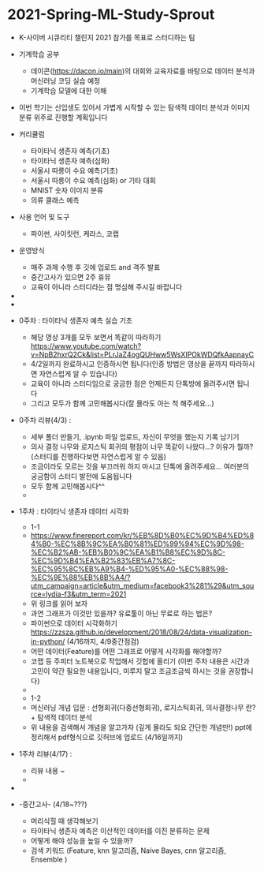 # 2021-Spring-ML-Study-Sprout
- K-사이버 시큐리티 챌린지 2021 참가를 목표로 스터디하는 팀
- 기계학습 공부
  - 데이콘(https://dacon.io/main)의 대회와 교육자료를 바탕으로 데이터 분석과 머신러닝 코딩 실습 예정
  - 기계학습 모델에 대한 이해

- 이번 학기는 신입생도 있어서 가볍게 시작할 수 있는 탐색적 데이터 분석과 이미지 분류 위주로 진행할 계획입니다
- 커리큘럼
  - 타이타닉 생존자 예측(기초)
  - 타이타닉 생존자 예측(심화)
  - 서울시 따릉이 수요 예측(기초)
  - 서울시 따릉이 수요 예측(심화) or 기타 대회
  - MNIST 숫자 이미지 분류 
  - 의류 클래스 예측

- 사용 언어 및 도구
  - 파이썬, 사이킷런, 케라스, 코랩

- 운영방식
  - 매주 과제 수행 후 깃에 업로드 and 격주 발표
  - 중간고사가 있으면 2주 휴뮤
  - 교육이 아니라 스터디라는 점 명심해 주시길 바랍니다

-
-
- 0주차 : 타이타닉 생존자 예측 실습 기초
  - 해당 영상 3개를 모두 보면서 똑같이 따라하기 https://www.youtube.com/watch?v=NpB2hxrQ2Ck&list=PLrJaZ4ogQUHww5WsXIPOkWDQfkAapnayC
  - 4/2일까지 완료하시고 인증하시면 됩니다(인증 방법은 영상을 끝까지 따라하시면 자연스럽게 알 수 있습니다)
  - 교육이 아니라 스터디임으로 궁금한 점은 언제든지 단톡방에 올려주시면 됩니다
  - 그리고 모두가 함께 고민해봅시다(잘 몰라도 아는 척 해주세요...)
- 0주차 리뷰(4/3) :
  - 세부 폴더 만들기, .ipynb 파일 업로드, 자신이 무엇을 했는지 기록 남기기
  - 의사 결정 나무와 로지스틱 회귀의 평점이 너무 똑같이 나왔다...? 이유가 뭘까? (스터디를 진행하다보면 자연스럽게 알 수 있음)
  - 조금이라도 모르는 것을 부끄러워 하지 마시고 단톡에 올려주세요... 여러분의 궁금함이 스터디 발전에 도움됩니다 
  - 모두 함께 고민해봅시다^^
  -
- 1주차 : 타이타닉 생존자 데이터 시각화
  - 1-1
  - https://www.finereport.com/kr/%EB%8D%B0%EC%9D%B4%ED%84%B0-%EC%8B%9C%EA%B0%81%ED%99%94%EC%9D%98-%EC%B2%AB-%EB%B0%9C%EA%B1%B8%EC%9D%8C-%EC%9D%B4%EA%B2%83%EB%A7%8C-%EC%95%8C%EB%A9%B4-%ED%95%A0-%EC%88%98-%EC%9E%88%EB%8B%A4/?utm_campaign=article&utm_medium=facebook3%281%29&utm_source=lydia-f3&utm_term=2021 
  - 위 링크를 읽어 보자
  - 과연 그래프가 이것만 있을까? 유료툴이 아닌 무료로 하는 법은?
  - 파이썬으로 데이터 시각화하기 https://zzsza.github.io/development/2018/08/24/data-visualization-in-python/ (4/16까지, 4/9중간점검)
  - 어떤 데이터(Feature)를 어떤 그래프로 어떻게 시각화를 해야할까?
  - 코랩 등 주피터 노트북으로 작업해서 깃헙에 올리기 (이번 주차 내용은 시간과 고민이 약간 필요한 내용입니다, 미루지 말고 조금조금씩 하시는 것을 권장합니다)
  -
  - 1-2
  - 머신러닝 개념 입문 : 선형회귀(다중선형회귀), 로지스틱회귀, 의사결정나무 란? + 탐색적 데이터 분석
  - 위 내용을 검색해서 개념을 알고가자 (깊게 몰라도 되요 간단한 개념만!) ppt에 정리해서 pdf형식으로 깃허브에 업로드 (4/16일까지)
- 1주차 리뷰(4/17) :
  - 리뷰 내용 ~
  - 
-
- -중간고사- (4/18~???)
  - 머리식힐 때 생각해보기
  - 타이타닉 생존자 예측은 이산적인 데이터를 이진 분류하는 문제
  - 어떻게 해야 성능을 높일 수 있을까?
  - 검색 키워드 (Feature, knn 알고리즘, Naive Bayes, cnn 알고리즘, Ensemble )
